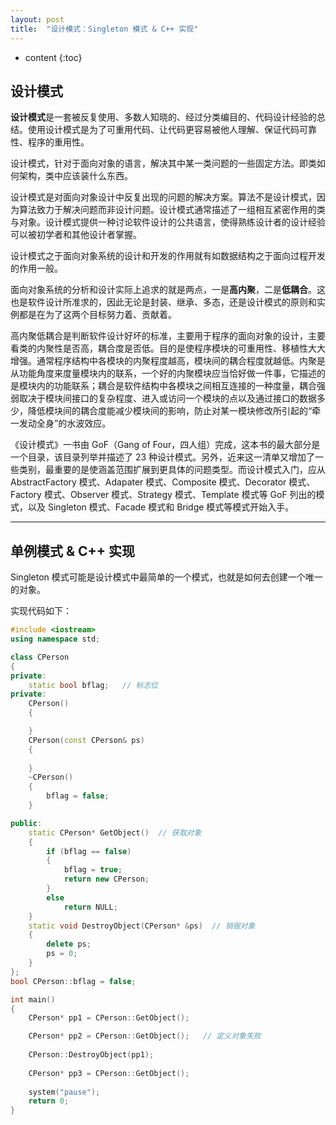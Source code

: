 ```yaml
---
layout: post
title:  "设计模式：Singleton 模式 & C++ 实现"
---
```


* content
{:toc}

## 设计模式

**设计模式**是一套被反复使用、多数人知晓的、经过分类编目的、代码设计经验的总结。使用设计模式是为了可重用代码、让代码更容易被他人理解、保证代码可靠性、程序的重用性。

设计模式，针对于面向对象的语言，解决其中某一类问题的一些固定方法。即类如何架构，类中应该装什么东西。

设计模式是对面向对象设计中反复出现的问题的解决方案。算法不是设计模式，因为算法致力于解决问题而非设计问题。设计模式通常描述了一组相互紧密作用的类与对象。设计模式提供一种讨论软件设计的公共语言，使得熟练设计者的设计经验可以被初学者和其他设计者掌握。

<!-- more --> <!-- 摘要预览与正文的分隔符 -->

设计模式之于面向对象系统的设计和开发的作用就有如数据结构之于面向过程开发的作用一般。

面向对象系统的分析和设计实际上追求的就是两点，一是**高内聚**，二是**低耦合**。这也是软件设计所准求的，因此无论是封装、继承、多态，还是设计模式的原则和实例都是在为了这两个目标努力着、贡献着。

高内聚低耦合是判断软件设计好坏的标准，主要用于程序的面向对象的设计，主要看类的内聚性是否高，耦合度是否低。目的是使程序模块的可重用性、移植性大大增强。通常程序结构中各模块的内聚程度越高，模块间的耦合程度就越低。内聚是从功能角度来度量模块内的联系，一个好的内聚模块应当恰好做一件事，它描述的是模块内的功能联系；耦合是软件结构中各模块之间相互连接的一种度量，耦合强弱取决于模块间接口的复杂程度、进入或访问一个模块的点以及通过接口的数据多少，降低模块间的耦合度能减少模块间的影响，防止对某一模块修改所引起的“牵一发动全身”的水波效应。

《设计模式》一书由 GoF（Gang of Four，四人组）完成，这本书的最大部分是一个目录，该目录列举并描述了 23 种设计模式。另外，近来这一清单又增加了一些类别，最重要的是使涵盖范围扩展到更具体的问题类型。而设计模式入门，应从 AbstractFactory 模式、Adapater 模式、Composite 模式、Decorator 模式、Factory 模式、Observer 模式、Strategy 模式、Template 模式等 GoF 列出的模式，以及 Singleton 模式、Facade 模式和 Bridge 模式等模式开始入手。

---

## 单例模式 & C++ 实现

Singleton 模式可能是设计模式中最简单的一个模式，也就是如何去创建一个唯一的对象。

实现代码如下：

```c++
#include <iostream>
using namespace std;

class CPerson   
{
private:
	static bool bflag;   // 标志位
private:
	CPerson()  
	{

	}
	CPerson(const CPerson& ps) 
	{
	
	}
	~CPerson() 
	{
		bflag = false;
	}

public:
	static CPerson* GetObject()  // 获取对象
	{
		if (bflag == false)
		{
			bflag = true;
			return new CPerson;
		}
		else
			return NULL;
	}
	static void DestroyObject(CPerson* &ps)  // 销毁对象
	{
		delete ps;
		ps = 0;
	}
};
bool CPerson::bflag = false;

int main()
{
	CPerson* pp1 = CPerson::GetObject(); 

	CPerson* pp2 = CPerson::GetObject();   // 定义对象失败
	
	CPerson::DestroyObject(pp1); 
	
	CPerson* pp3 = CPerson::GetObject(); 
	
	system("pause");
	return 0;
}
```


